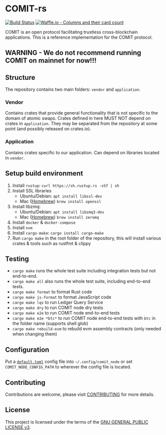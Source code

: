# COMIT-rs

[![Build Status](https://travis-ci.com/comit-network/comit-rs.svg?branch=master)](https://travis-ci.com/comit-network/comit-rs)
[![Waffle.io - Columns and their card count](https://badge.waffle.io/comit-network/comit-rs.svg?columns=all)](https://waffle.io/comit-network/comit-rs)

COMIT is an open protocol facilitating trustless cross-blockchain applications.
This is a reference implementation for the COMIT protocol. 

## WARNING - We do not recommend running COMIT on mainnet for now!!!

## Structure

The repository contains two main folders: `vendor` and `application`.

### Vendor

Contains crates that provide general functionality that is not specific to the domain of atomic swaps. 
Crates defined in here MUST NOT depend on crates in `application`. 
They may be separated from the repository at some point (and possibly released on crates.io).

### Application

Contains crates specific to our application. Can depend on libraries located in `vendor`.

## Setup build environment

1. Install `rustup`: `curl https://sh.rustup.rs -sSf | sh`
2. Install SSL libraries
   - Ubuntu/Debian: `apt install libssl-dev`
   - Mac ([Homebrew](https://brew.sh/)) `brew install openssl`
3. Install libzmq:
   - Ubuntu/Debian: `apt install libzmq3-dev`
   - Mac ([Homebrew](https://brew.sh/)) `brew install zeromq`
4. Install `docker` & `docker-compose`
5. Install `nvm`
6. Install `cargo-make`: `cargo install cargo-make`
7. Run `cargo make` in the root folder of the repository, this will install various crates & tools such as rustfmt & clippy

## Testing

- `cargo make` runs the whole test suite including integration tests but not end-to-end.
- `cargo make all` also runs the whole test suite, including end-to-end tests.
- `cargo make format` to format Rust code
- `cargo make js-format` to format JavaScript code
- `cargo make lqs` to run Ledger Query Service
- `cargo make dry` to run COMIT node dry tests
- `cargo make e2e` to run COMIT node end-to-end tests
- `cargo make e2e *btc*` to run COMIT node end-to-end tests with `btc` in the folder name (supports shell glob)
- `cargo make rebuild-evm` to rebuild evm assembly contracts (only needed when changing them)

## Configuration

Put a [`default.toml`](application/comit_node/config/default.toml) config file into `~/.config/comit_node` or set `COMIT_NODE_CONFIG_PATH` to wherever the config file is located.  

## Contributing

Contributions are welcome, please visit [CONTRIBUTING](CONTRIBUTING.md) for more details.

## License

This project is licensed under the terms of the [GNU GENERAL PUBLIC LICENSE v3](LICENSE.md).
